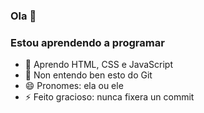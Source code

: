 ### Ola 👋
### Estou aprendendo a programar

- 🌱 Aprendo HTML, CSS e JavaScript
- 🤔 Non entendo ben esto do Git
- 😄 Pronomes: ela ou ele
- ⚡ Feito gracioso: nunca fixera un commit

